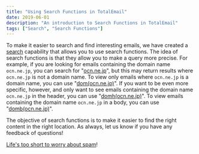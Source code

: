 ```yaml
---
title: "Using Search Functions in TotalEmail"
date: 2019-06-01
description: "An introduction to Search Functions in TotalEmail"
tags: ["Search", "Search Functions"]
---
```


To make it easier to search and find interesting emails, we have created a [search](https://totalemail.io/search) capability that allows you to use search functions. The idea of search functions is that they allow you to make a query more precise. For example, if you are looking for emails containing the domain name `ocn.ne.jp`, you can search for "[ocn.ne.jp](https://totalemail.io/search?q=ocn.ne.jp)", but this may return results where `ocn.ne.jp` is not a domain name. To view only emails where `ocn.ne.jp` is a domain name, you can use "[dom(ocn.ne.jp)](https://totalemail.io/search?q=dom%28ocn.ne.jp%29)". If you want to be even more specific, however, and only want to see emails containing the domain name `ocn.ne.jp` in the header, you can use "[domh(ocn.ne.jp)](https://totalemail.io/search?q=dom%28ocn.ne.jp%29)". To view emails containing the domain name `ocn.ne.jp` in a body, you can use "[domb(ocn.ne.jp)](https://totalemail.io/search?q=domb%28ocn.ne.jp%29)".

The objective of search functions is to make it easier to find the right content in the right location. As always, let us know if you have any feedback of questions!

[Life's too short to worry about spam](https://totalemail.io/email/5f9915bd3c3b94bd8e2055784fe794df3427d8ae5897f9d801b462d774f7aea5)!
